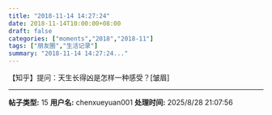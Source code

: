 ```yaml
---
title: "2018-11-14 14:27:24"
date: 2018-11-14T10:00:00+08:00
draft: false
categories: ["moments","2018","2018-11"]
tags: ["朋友圈","生活记录"]
summary: "2018-11-14 14:27:24..."
---
```


【知乎】提问：天生长得凶是怎样一种感受？[皱眉]

---

**帖子类型:** 15
**用户名:** chenxueyuan001
**处理时间:** 2025/8/28 21:07:56